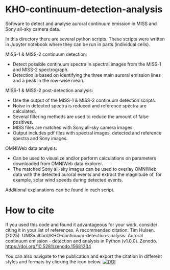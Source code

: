 # KHO-continuum-detection-analysis
Software to detect and analyse auroral continuum emission in MISS and Sony all-sky camera data.

In this directory there are several python scripts. 
These scripts were written in Jupyter notebook where they can be run in parts (individual cells).

MISS-1 & MISS-2 continuum detection:
- Detect possible continuum spectra in spectral images from the MISS-1 and MISS-2 spectrograph.
- Detection is based on identifying the three main auroral emission lines and a peak in the row-wise mean.

MISS-1 & MISS-2 post-detection analysis:
- Use the output of the MISS-1 & MISS-2 continuum detection scripts.
- Noise in detected spectra is reduced and reference spectra are calculated.
- Several filtering methods are used to reduce the amount of false positives.
- MISS files are matched with Sony all-sky camera images.
- Output includes pdf files with spectral images, detected and reference spectra and Sony images.

OMNIWeb data analysis:
- Can be used to visualize and/or perform calculations on parameters downloaded from OMNIWeb data explorer.
- The matched Sony all-sky images can be used to overlay OMNIWeb data with the detected auroral events and extract the
magnitude of, for example, solar wind speeds during detected events.

Additional explanations can be found in each script.

# How to cite
If you used this code and found it advantageous for your work, consider citing it in your list of references. A recommended citation: Tim Hulsen. (2025). UNISvalbard/KHO-continuum-detection-analysis: Auroral continuum emission - detection and analysis in Python (v1.0.0). Zenodo. https://doi.org/10.5281/zenodo.15681334

You can also navigate to the publication and export the citation in different styles and formats by clicking the icon below.
[![DOI](https://zenodo.org/badge/DOI/10.5281/zenodo.15681334.svg)](https://doi.org/10.5281/zenodo.15681334)
